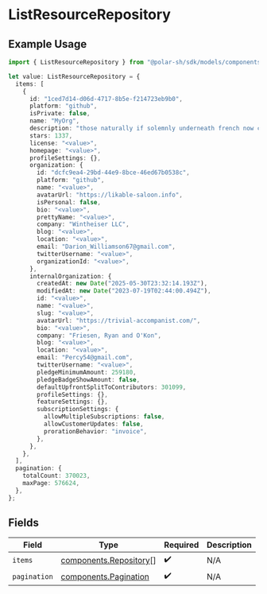 # ListResourceRepository

## Example Usage

```typescript
import { ListResourceRepository } from "@polar-sh/sdk/models/components/listresourcerepository.js";

let value: ListResourceRepository = {
  items: [
    {
      id: "1ced7d14-d06d-4717-8b5e-f214723eb9b0",
      platform: "github",
      isPrivate: false,
      name: "MyOrg",
      description: "those naturally if solemnly underneath french now corny",
      stars: 1337,
      license: "<value>",
      homepage: "<value>",
      profileSettings: {},
      organization: {
        id: "dcfc9ea4-29bd-44e9-8bce-46ed67b0538c",
        platform: "github",
        name: "<value>",
        avatarUrl: "https://likable-saloon.info",
        isPersonal: false,
        bio: "<value>",
        prettyName: "<value>",
        company: "Wintheiser LLC",
        blog: "<value>",
        location: "<value>",
        email: "Darion_Williamson67@gmail.com",
        twitterUsername: "<value>",
        organizationId: "<value>",
      },
      internalOrganization: {
        createdAt: new Date("2025-05-30T23:32:14.193Z"),
        modifiedAt: new Date("2023-07-19T02:44:00.494Z"),
        id: "<value>",
        name: "<value>",
        slug: "<value>",
        avatarUrl: "https://trivial-accompanist.com/",
        bio: "<value>",
        company: "Friesen, Ryan and O'Kon",
        blog: "<value>",
        location: "<value>",
        email: "Percy54@gmail.com",
        twitterUsername: "<value>",
        pledgeMinimumAmount: 259180,
        pledgeBadgeShowAmount: false,
        defaultUpfrontSplitToContributors: 301099,
        profileSettings: {},
        featureSettings: {},
        subscriptionSettings: {
          allowMultipleSubscriptions: false,
          allowCustomerUpdates: false,
          prorationBehavior: "invoice",
        },
      },
    },
  ],
  pagination: {
    totalCount: 370023,
    maxPage: 576624,
  },
};
```

## Fields

| Field                                                            | Type                                                             | Required                                                         | Description                                                      |
| ---------------------------------------------------------------- | ---------------------------------------------------------------- | ---------------------------------------------------------------- | ---------------------------------------------------------------- |
| `items`                                                          | [components.Repository](../../models/components/repository.md)[] | :heavy_check_mark:                                               | N/A                                                              |
| `pagination`                                                     | [components.Pagination](../../models/components/pagination.md)   | :heavy_check_mark:                                               | N/A                                                              |